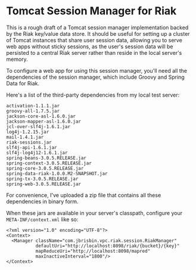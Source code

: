 # Tomcat Session Manager for Riak

This is a rough draft of a Tomcat session manager implementation backed
by the Riak key/value data store. It should be useful for setting up
a cluster of Tomcat instances that share user session data, allowing you
to serve web apps without sticky sessions, as the user's session data will
be persisted to a central Riak server rather than reside in the local server's
memory.

To configure a web app for using this session manager, you'll need all the
dependencies of the session manager, which include Groovy and Spring Data for
Riak.

Here's a list of the third-party dependencies from my local test server:

    activation-1.1.1.jar
    groovy-all-1.7.5.jar
    jackson-core-asl-1.6.0.jar
    jackson-mapper-asl-1.6.0.jar
    jcl-over-slf4j-1.6.1.jar
    log4j-1.2.15.jar
    mail-1.4.1.jar
    riak-sessions.jar
    slf4j-api-1.6.1.jar
    slf4j-log4j12-1.6.1.jar
    spring-beans-3.0.5.RELEASE.jar
    spring-context-3.0.5.RELEASE.jar
    spring-core-3.0.5.RELEASE.jar
    spring-data-riak-1.0.0.M2-SNAPSHOT.jar
    spring-tx-3.0.5.RELEASE.jar
    spring-web-3.0.5.RELEASE.jar

For convenience, I've uploaded a zip file that contains all these dependencies
in binary form.

When these jars are available in your server's classpath, configure your
`META-INF/context.xml` like so:

    <?xml version="1.0" encoding="UTF-8"?>
    <Context>
      <Manager className="com.jbrisbin.vpc.riak.session.RiakManager"
               defaultUri="http://localhost:8098/riak/{bucket}/{key}"
               mapReduceUri="http://localhost:8098/mapred"
               maxInactiveInterval="1800"/>
    </Context>
